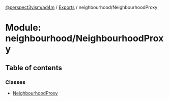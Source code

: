 [@perspect3vism/ad4m](../README.md) / [Exports](../modules.md) / neighbourhood/NeighbourhoodProxy

# Module: neighbourhood/NeighbourhoodProxy

## Table of contents

### Classes

- [NeighbourhoodProxy](../classes/neighbourhood_NeighbourhoodProxy.NeighbourhoodProxy.md)

